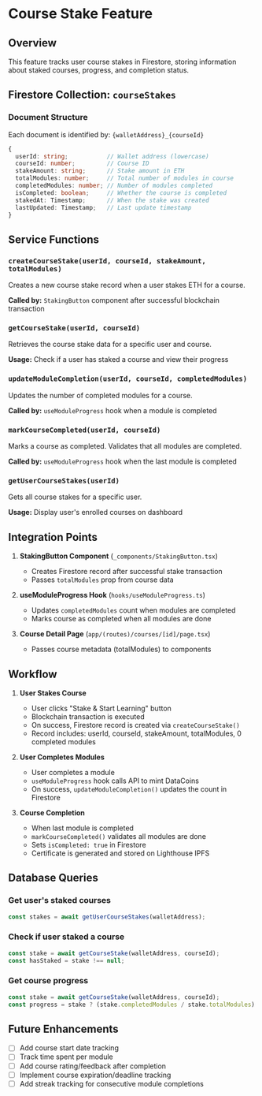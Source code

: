 # Course Stake Feature

## Overview
This feature tracks user course stakes in Firestore, storing information about staked courses, progress, and completion status.

## Firestore Collection: `courseStakes`

### Document Structure
Each document is identified by: `{walletAddress}_{courseId}`

```typescript
{
  userId: string;           // Wallet address (lowercase)
  courseId: number;         // Course ID
  stakeAmount: string;      // Stake amount in ETH
  totalModules: number;     // Total number of modules in course
  completedModules: number; // Number of modules completed
  isCompleted: boolean;     // Whether the course is completed
  stakedAt: Timestamp;      // When the stake was created
  lastUpdated: Timestamp;   // Last update timestamp
}
```

## Service Functions

### `createCourseStake(userId, courseId, stakeAmount, totalModules)`
Creates a new course stake record when a user stakes ETH for a course.

**Called by:** `StakingButton` component after successful blockchain transaction

### `getCourseStake(userId, courseId)`
Retrieves the course stake data for a specific user and course.

**Usage:** Check if a user has staked a course and view their progress

### `updateModuleCompletion(userId, courseId, completedModules)`
Updates the number of completed modules for a course.

**Called by:** `useModuleProgress` hook when a module is completed

### `markCourseCompleted(userId, courseId)`
Marks a course as completed. Validates that all modules are completed.

**Called by:** `useModuleProgress` hook when the last module is completed

### `getUserCourseStakes(userId)`
Gets all course stakes for a specific user.

**Usage:** Display user's enrolled courses on dashboard

## Integration Points

1. **StakingButton Component** (`_components/StakingButton.tsx`)
   - Creates Firestore record after successful stake transaction
   - Passes `totalModules` prop from course data

2. **useModuleProgress Hook** (`hooks/useModuleProgress.ts`)
   - Updates `completedModules` count when modules are completed
   - Marks course as completed when all modules are done

3. **Course Detail Page** (`app/(routes)/courses/[id]/page.tsx`)
   - Passes course metadata (totalModules) to components

## Workflow

1. **User Stakes Course**
   - User clicks "Stake & Start Learning" button
   - Blockchain transaction is executed
   - On success, Firestore record is created via `createCourseStake()`
   - Record includes: userId, courseId, stakeAmount, totalModules, 0 completed modules

2. **User Completes Modules**
   - User completes a module
   - `useModuleProgress` hook calls API to mint DataCoins
   - On success, `updateModuleCompletion()` updates the count in Firestore

3. **Course Completion**
   - When last module is completed
   - `markCourseCompleted()` validates all modules are done
   - Sets `isCompleted: true` in Firestore
   - Certificate is generated and stored on Lighthouse IPFS

## Database Queries

### Get user's staked courses
```typescript
const stakes = await getUserCourseStakes(walletAddress);
```

### Check if user staked a course
```typescript
const stake = await getCourseStake(walletAddress, courseId);
const hasStaked = stake !== null;
```

### Get course progress
```typescript
const stake = await getCourseStake(walletAddress, courseId);
const progress = stake ? (stake.completedModules / stake.totalModules) * 100 : 0;
```

## Future Enhancements

- [ ] Add course start date tracking
- [ ] Track time spent per module
- [ ] Add course rating/feedback after completion
- [ ] Implement course expiration/deadline tracking
- [ ] Add streak tracking for consecutive module completions
